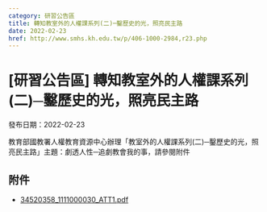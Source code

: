 ```yaml
---
category: 研習公告區
title: 轉知教室外的人權課系列(二)─鑿歷史的光，照亮民主路
date: 2022-02-23
href: http://www.smhs.kh.edu.tw/p/406-1000-2984,r23.php
---
```


# [研習公告區] 轉知教室外的人權課系列(二)─鑿歷史的光，照亮民主路

發布日期：2022-02-23

教育部國教署人權教育資源中心辦理「教室外的人權課系列(二)─鑿歷史的光，照亮民主路」主題：劇透人性─追劇教會我的事，請參閱附件

## 附件

- [34520358_1111000030_ATT1.pdf](https://www.smhs.kh.edu.tw/var/file/0/1000/attach/74/pta_2721_2308453_91389.pdf)
